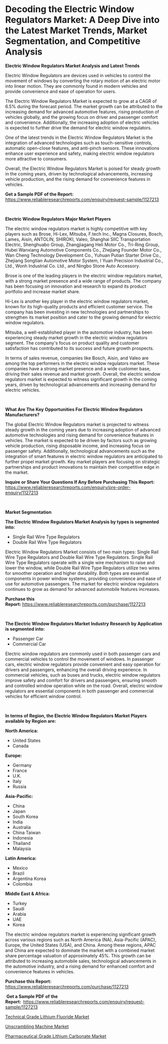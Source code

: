 <p><h1>Decoding the Electric Window Regulators Market: A Deep Dive into the Latest Market Trends, Market Segmentation, and Competitive Analysis</h1></p><p><strong>Electric Window Regulators Market Analysis and Latest Trends</strong></p>
<p><p>Electric Window Regulators are devices used in vehicles to control the movement of windows by converting the rotary motion of an electric motor into linear motion. They are commonly found in modern vehicles and provide convenience and ease of operation for users.</p><p>The Electric Window Regulators Market is expected to grow at a CAGR of 6.5% during the forecast period. The market growth can be attributed to the increasing demand for advanced automotive features, rising production of vehicles globally, and the growing focus on driver and passenger comfort and convenience. Additionally, the increasing adoption of electric vehicles is expected to further drive the demand for electric window regulators.</p><p>One of the latest trends in the Electric Window Regulators Market is the integration of advanced technologies such as touch-sensitive controls, automatic open-close features, and anti-pinch sensors. These innovations enhance user experience and safety, making electric window regulators more attractive to consumers.</p><p>Overall, the Electric Window Regulators Market is poised for steady growth in the coming years, driven by technological advancements, increasing vehicle production, and the rising demand for convenience features in vehicles.</p></p>
<p><strong>Get a Sample PDF of the Report:&nbsp;</strong> <a href="https://www.reliableresearchreports.com/enquiry/request-sample/1127213">https://www.reliableresearchreports.com/enquiry/request-sample/1127213</a></p>
<p>&nbsp;</p>
<p><strong>Electric Window Regulators Major Market Players</strong></p>
<p><p>The electric window regulators market is highly competitive with key players such as Brose, Hi-Lex, Mitsuba, F.tech Inc., Magna Closures, Bosch, Lames, Aisin, ANTOLIN, SHIROKI, Valeo, Shanghai SIIC Transportation Electric, Shenghuabo Group, Zhangjiagang Heli Motor Co., Tri-Ring Group, Hubei Wanxiang Automotive Components Co., Zhejiang Founder Motor Co., Wan Cheng Technology Development Co., Yuhuan Putian Starter Drive Co., Zhejiang Songtian Automotive Motor System, I Yuan Precision Industrial Co., Ltd., Wonh Industrial Co. Ltd., and Ningbo Stone Auto Accessory.</p><p>Brose is one of the leading players in the electric window regulators market, with a strong market presence and a wide range of products. The company has been focusing on innovation and research to expand its product portfolio and increase market share.</p><p>Hi-Lex is another key player in the electric window regulators market, known for its high-quality products and efficient customer service. The company has been investing in new technologies and partnerships to strengthen its market position and cater to the growing demand for electric window regulators.</p><p>Mitsuba, a well-established player in the automotive industry, has been experiencing steady market growth in the electric window regulators segment. The company's focus on product quality and customer satisfaction has contributed to its success and future growth prospects.</p><p>In terms of sales revenue, companies like Bosch, Aisin, and Valeo are among the top performers in the electric window regulators market. These companies have a strong market presence and a wide customer base, driving their sales revenue and market growth. Overall, the electric window regulators market is expected to witness significant growth in the coming years, driven by technological advancements and increasing demand for electric vehicles.</p></p>
<p>&nbsp;</p>
<p><strong>What Are The Key Opportunities For Electric Window Regulators Manufacturers?</strong></p>
<p><p>The global Electric Window Regulators market is projected to witness steady growth in the coming years due to increasing adoption of advanced automotive technologies and rising demand for convenience features in vehicles. The market is expected to be driven by factors such as growing vehicle production, rising disposable income, and increasing focus on passenger safety. Additionally, technological advancements such as the integration of smart features in electric window regulators are anticipated to further propel market growth. Key market players are focusing on strategic partnerships and product innovations to maintain their competitive edge in the market.</p></p>
<p><strong>Inquire or Share Your Questions If Any Before Purchasing This Report:</strong> <a href="https://www.reliableresearchreports.com/enquiry/pre-order-enquiry/1127213">https://www.reliableresearchreports.com/enquiry/pre-order-enquiry/1127213</a></p>
<p>&nbsp;</p>
<p><strong>Market Segmentation</strong></p>
<p><strong>The Electric Window Regulators Market Analysis by types is segmented into:</strong></p>
<p><ul><li>Single Rail Wire Type Regulators</li><li>Double Rail Wire Type Regulators</li></ul></p>
<p><p>Electric Window Regulators Market consists of two main types: Single Rail Wire Type Regulators and Double Rail Wire Type Regulators. Single Rail Wire Type Regulators operate with a single wire mechanism to raise and lower the window, while Double Rail Wire Type Regulators utilize two wires for smoother operation and higher durability. Both types are essential components in power window systems, providing convenience and ease of use for automotive passengers. The market for electric window regulators continues to grow as demand for advanced automobile features increases.</p></p>
<p><strong>Purchase this Report:&nbsp;</strong><a href="https://www.reliableresearchreports.com/purchase/1127213">https://www.reliableresearchreports.com/purchase/1127213</a></p>
<p>&nbsp;</p>
<p><strong>The Electric Window Regulators Market Industry Research by Application is segmented into:</strong></p>
<p><ul><li>Passenger Car</li><li>Commercial Car</li></ul></p>
<p><p>Electric window regulators are commonly used in both passenger cars and commercial vehicles to control the movement of windows. In passenger cars, electric window regulators provide convenient and easy operation for drivers and passengers, enhancing the overall driving experience. In commercial vehicles, such as buses and trucks, electric window regulators improve safety and comfort for drivers and passengers, ensuring smooth and controlled window operation while on the road. Overall, electric window regulators are essential components in both passenger and commercial vehicles for efficient window control.</p></p>
<p>&nbsp;</p>
<p><strong>In terms of Region, the Electric Window Regulators Market Players available by Region are:</strong></p>
<p>
    <p> <strong> North America: </strong>
        <ul>
            <li>United States</li>
            <li>Canada</li>
        </ul>
        </p> 
    <p> <strong> Europe: </strong>
        <ul>
            <li>Germany</li>
            <li>France</li>
            <li>U.K.</li>
            <li>Italy</li>
            <li>Russia</li>
        </ul>
        </p> 
    <p> <strong> Asia-Pacific: </strong>
        <ul>
            <li>China</li>
            <li>Japan</li>
            <li>South Korea</li>
            <li>India</li>
            <li>Australia</li>
            <li>China Taiwan</li>
            <li>Indonesia</li>
            <li>Thailand</li>
            <li>Malaysia</li>
        </ul>
        </p> 
    <p> <strong> Latin America: </strong>
        <ul>
            <li>Mexico</li>
            <li>Brazil</li>
            <li>Argentina Korea</li>
            <li>Colombia</li>
        </ul>
        </p> 
    <p> <strong> Middle East & Africa: </strong>
        <ul>
            <li>Turkey</li>
            <li>Saudi</li>
            <li>Arabia</li>
            <li>UAE</li>
            <li>Korea</li>
        </ul>
    </p>
    </p>
<p><p>The electric window regulators market is experiencing significant growth across various regions such as North America (NA), Asia-Pacific (APAC), Europe, the United States (USA), and China. Among these regions, APAC and China are expected to dominate the market with a combined market share percentage valuation of approximately 45%. This growth can be attributed to increasing automobile sales, technological advancements in the automotive industry, and a rising demand for enhanced comfort and convenience features in vehicles.</p></p>
<p><strong>Purchase this Report: </strong><a href="https://www.reliableresearchreports.com/purchase/1127213">https://www.reliableresearchreports.com/purchase/1127213</a></p>
<p>&nbsp;<strong>Get a Sample PDF of the Report:&nbsp;&nbsp;</strong><a href="https://www.reliableresearchreports.com/enquiry/request-sample/1127213">https://www.reliableresearchreports.com/enquiry/request-sample/1127213</a></p>
<p><strong></strong></p>
<p><p><a href="https://view.publitas.com/reportprime-1/global-technical-grade-lithium-fluoride-market-by-types-applications-and-major-players-with-regional-growth-rate-analysis-and-development-situation-from-2023-to-2030/">Technical Grade Lithium Fluoride Market</a></p><p><a href="https://view.publitas.com/reportprime-1/unscrambling-machine-market-research-report-provides-critical-insights-that-can-help-shape-business-development-and-investment-strategies/">Unscrambling Machine Market</a></p><p><a href="https://view.publitas.com/reportprime-1/pharmaceutical-grade-lithium-carbonate-market-analysis-examines-its-scope-on-growth-opportunities-and-forecasted-trends-spanning-from-2023-to-2030/">Pharmaceutical Grade Lithium Carbonate Market</a></p></p>